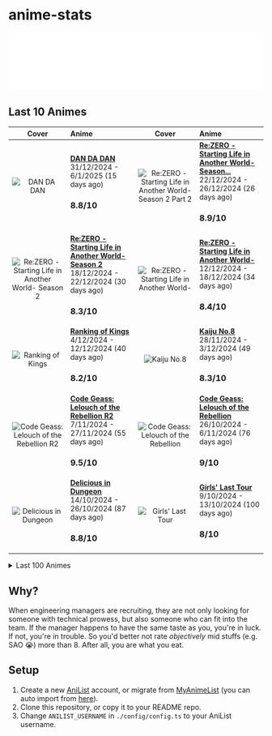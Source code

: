 # anime-stats

<img src="./src/generated/calendar.svg" />

<h2>Last 10 Animes</h2>

|                                                                                             Cover                                                                                             | Anime                                                                                                                                                                                    |                                                                                                 Cover                                                                                                | Anime                                                                                                                                                                                     |
| :-------------------------------------------------------------------------------------------------------------------------------------------------------------------------------------------: | :--------------------------------------------------------------------------------------------------------------------------------------------------------------------------------------- | :--------------------------------------------------------------------------------------------------------------------------------------------------------------------------------------------------: | :---------------------------------------------------------------------------------------------------------------------------------------------------------------------------------------- |
|                     <img src="https://s4.anilist.co/file/anilistcdn/media/anime/cover/medium/bx171018-2ldCj6QywuOa.jpg" alt="DAN DA DAN" style="width:70px;height:auto" />                    | <a href="https://anilist.co/anime/171018" target="_blank"><b>DAN DA DAN</b></a> <br/> 31/12/2024 - 6/1/2025 (15 days ago) <br/> <h3>8.8/10</h3>                                          | <img src="https://s4.anilist.co/file/anilistcdn/media/anime/cover/medium/bx119661-GDbUZxrZMz01.png" alt="Re:ZERO -Starting Life in Another World- Season 2 Part 2" style="width:70px;height:auto" /> | <a href="https://anilist.co/anime/119661" target="_blank"><b>Re:ZERO -Starting Life in Another World- Season...</b></a> <br/> 22/12/2024 - 26/12/2024 (26 days ago) <br/> <h3>8.9/10</h3> |
| <img src="https://s4.anilist.co/file/anilistcdn/media/anime/cover/medium/bx108632-lQWnmw7XaNOK.jpg" alt="Re:ZERO -Starting Life in Another World- Season 2" style="width:70px;height:auto" /> | <a href="https://anilist.co/anime/108632" target="_blank"><b>Re:ZERO -Starting Life in Another World- Season 2</b></a> <br/> 18/12/2024 - 22/12/2024 (30 days ago) <br/> <h3>8.3/10</h3> |          <img src="https://s4.anilist.co/file/anilistcdn/media/anime/cover/medium/bx21355-IHaS50pvLYd0.jpg" alt="Re:ZERO -Starting Life in Another World-" style="width:70px;height:auto" />         | <a href="https://anilist.co/anime/21355" target="_blank"><b>Re:ZERO -Starting Life in Another World-</b></a> <br/> 12/12/2024 - 18/12/2024 (34 days ago) <br/> <h3>8.4/10</h3>            |
|                  <img src="https://s4.anilist.co/file/anilistcdn/media/anime/cover/medium/bx113717-fkqTxEqqga61.jpg" alt="Ranking of Kings" style="width:70px;height:auto" />                 | <a href="https://anilist.co/anime/113717" target="_blank"><b>Ranking of Kings</b></a> <br/> 4/12/2024 - 12/12/2024 (40 days ago) <br/> <h3>8.2/10</h3>                                   |                        <img src="https://s4.anilist.co/file/anilistcdn/media/anime/cover/medium/bx153288-tD2OmKy5CJab.jpg" alt="Kaiju No.8" style="width:70px;height:auto" />                        | <a href="https://anilist.co/anime/153288" target="_blank"><b>Kaiju No.8</b></a> <br/> 28/11/2024 - 3/12/2024 (49 days ago) <br/> <h3>8.3/10</h3>                                          |
|       <img src="https://s4.anilist.co/file/anilistcdn/media/anime/cover/medium/bx2904-Z6DhLHr1XWEH.jpg" alt="Code Geass: Lelouch of the Rebellion R2" style="width:70px;height:auto" />       | <a href="https://anilist.co/anime/2904" target="_blank"><b>Code Geass: Lelouch of the Rebellion R2</b></a> <br/> 7/11/2024 - 27/11/2024 (55 days ago) <br/> <h3>9.5/10</h3>              |            <img src="https://s4.anilist.co/file/anilistcdn/media/anime/cover/medium/bx1575-dG7vMMZMF3wk.jpg" alt="Code Geass: Lelouch of the Rebellion" style="width:70px;height:auto" />            | <a href="https://anilist.co/anime/1575" target="_blank"><b>Code Geass: Lelouch of the Rebellion</b></a> <br/> 26/10/2024 - 6/11/2024 (76 days ago) <br/> <h3>9/10</h3>                    |
|                <img src="https://s4.anilist.co/file/anilistcdn/media/anime/cover/medium/bx153518-LEK6pAXtI03D.jpg" alt="Delicious in Dungeon" style="width:70px;height:auto" />               | <a href="https://anilist.co/anime/153518" target="_blank"><b>Delicious in Dungeon</b></a> <br/> 14/10/2024 - 26/10/2024 (87 days ago) <br/> <h3>8.8/10</h3>                              |                      <img src="https://s4.anilist.co/file/anilistcdn/media/anime/cover/medium/bx99420-ROmwm2suzoNJ.png" alt="Girls' Last Tour" style="width:70px;height:auto" />                     | <a href="https://anilist.co/anime/99420" target="_blank"><b>Girls' Last Tour</b></a> <br/> 9/10/2024 - 13/10/2024 (100 days ago) <br/> <h3>8/10</h3>                                      |

<details>

  <summary>Last 100 Animes</summary>

  |                                                                                                                      Cover                                                                                                                      | Anime                                                                                                                                                                                      |                                                                                                                  Cover                                                                                                                  | Anime                                                                                                                                                                                      |
| :---------------------------------------------------------------------------------------------------------------------------------------------------------------------------------------------------------------------------------------------: | :----------------------------------------------------------------------------------------------------------------------------------------------------------------------------------------- | :-------------------------------------------------------------------------------------------------------------------------------------------------------------------------------------------------------------------------------------: | :----------------------------------------------------------------------------------------------------------------------------------------------------------------------------------------- |
|                                         <img src="https://s4.anilist.co/file/anilistcdn/media/anime/cover/medium/bx166531-dAL5MsqDHUkj.jpg" alt="Oshi no Ko Season 2" style="width:70px;height:auto" />                                         | <a href="https://anilist.co/anime/166531" target="_blank"><b>Oshi no Ko Season 2</b></a> <br/> 3/10/2024 - 8/10/2024 (105 days ago) <br/> <h3>8.7/10</h3>                                  |                         <img src="https://s4.anilist.co/file/anilistcdn/media/anime/cover/medium/bx162804-TBeptcAfvqTd.jpg" alt="Alya Sometimes Hides Her Feelings in Russian" style="width:70px;height:auto" />                        | <a href="https://anilist.co/anime/162804" target="_blank"><b>Alya Sometimes Hides Her Feelings in Russian</b></a> <br/> 26/9/2024 - 2/10/2024 (111 days ago) <br/> <h3>8.2/10</h3>         |
|                           <img src="https://s4.anilist.co/file/anilistcdn/media/anime/cover/medium/bx21450-VsNSWuTsHBMR.jpg" alt="JoJo's Bizarre Adventure: Diamond is Unbreakable" style="width:70px;height:auto" />                           | <a href="https://anilist.co/anime/21450" target="_blank"><b>JoJo's Bizarre Adventure: Diamond is Unbreakable</b></a> <br/> 7/9/2024 - 26/9/2024 (117 days ago) <br/> <h3>8.4/10</h3>       |                <img src="https://s4.anilist.co/file/anilistcdn/media/anime/cover/medium/bx20799-S1eyqBDlx51E.jpg" alt="JoJo's Bizarre Adventure: Stardust Crusaders - Battle in Egypt" style="width:70px;height:auto" />                | <a href="https://anilist.co/anime/20799" target="_blank"><b>JoJo's Bizarre Adventure: Stardust Crusaders - ...</b></a> <br/> 31/8/2024 - 6/9/2024 (137 days ago) <br/> <h3>8.4/10</h3>     |
|                             <img src="https://s4.anilist.co/file/anilistcdn/media/anime/cover/medium/bx20474-0VwWX4bKJkb1.jpg" alt="JoJo's Bizarre Adventure: Stardust Crusaders" style="width:70px;height:auto" />                             | <a href="https://anilist.co/anime/20474" target="_blank"><b>JoJo's Bizarre Adventure: Stardust Crusaders</b></a> <br/> 19/8/2024 - 30/8/2024 (144 days ago) <br/> <h3>8.3/10</h3>          |                                 <img src="https://s4.anilist.co/file/anilistcdn/media/anime/cover/medium/bx14719-zexazmTOM4e1.jpg" alt="JoJo's Bizarre Adventure (TV)" style="width:70px;height:auto" />                                | <a href="https://anilist.co/anime/14719" target="_blank"><b>JoJo's Bizarre Adventure (TV)</b></a> <br/> 8/8/2024 - 19/8/2024 (155 days ago) <br/> <h3>8.2/10</h3>                          |
|                                            <img src="https://s4.anilist.co/file/anilistcdn/media/anime/cover/medium/bx164212-xjkAkp6SKaCZ.jpg" alt="Girls Band Cry" style="width:70px;height:auto" />                                           | <a href="https://anilist.co/anime/164212" target="_blank"><b>Girls Band Cry</b></a> <br/> 4/8/2024 - 7/8/2024 (167 days ago) <br/> <h3>8.4/10</h3>                                         |                              <img src="https://s4.anilist.co/file/anilistcdn/media/anime/cover/medium/bx163078-kIhCmQARcoOD.jpg" alt="Jellyfish Can’t Swim in the Night" style="width:70px;height:auto" />                              | <a href="https://anilist.co/anime/163078" target="_blank"><b>Jellyfish Can’t Swim in the Night</b></a> <br/> 29/7/2024 - 3/8/2024 (171 days ago) <br/> <h3>8.3/10</h3>                     |
|                                       <img src="https://s4.anilist.co/file/anilistcdn/media/anime/cover/medium/bx155908-2ZOxqbagDxNv.jpg" alt="Laid-Back Camp Season 3" style="width:70px;height:auto" />                                       | <a href="https://anilist.co/anime/155908" target="_blank"><b>Laid-Back Camp Season 3</b></a> <br/> 22/7/2024 - 28/7/2024 (177 days ago) <br/> <h3>8.1/10</h3>                              |                     <img src="https://s4.anilist.co/file/anilistcdn/media/anime/cover/medium/bx166240-PBV7zukIHW7V.png" alt="Demon Slayer: Kimetsu no Yaiba Hashira Training Arc" style="width:70px;height:auto" />                     | <a href="https://anilist.co/anime/166240" target="_blank"><b>Demon Slayer: Kimetsu no Yaiba Hashira Training...</b></a> <br/> 20/7/2024 - 21/7/2024 (184 days ago) <br/> <h3>8.4/10</h3>   |
|                        <img src="https://s4.anilist.co/file/anilistcdn/media/anime/cover/medium/bx166873-xO0BRPkmwFll.png" alt="Mushoku Tensei: Jobless Reincarnation Season 2 Part 2" style="width:70px;height:auto" />                        | <a href="https://anilist.co/anime/166873" target="_blank"><b>Mushoku Tensei: Jobless Reincarnation Season 2 ...</b></a> <br/> 12/7/2024 - 19/7/2024 (186 days ago) <br/> <h3>8.6/10</h3>   |                     <img src="https://s4.anilist.co/file/anilistcdn/media/anime/cover/medium/bx136804-7FVftG67FPBc.jpg" alt="KONOSUBA -God's blessing on this wonderful world! 3" style="width:70px;height:auto" />                     | <a href="https://anilist.co/anime/136804" target="_blank"><b>KONOSUBA -God's blessing on this wonderful worl...</b></a> <br/> 6/7/2024 - 10/7/2024 (195 days ago) <br/> <h3>8.4/10</h3>    |
|                                   <img src="https://s4.anilist.co/file/anilistcdn/media/anime/cover/medium/bx166216-JVyN7PHel5K9.jpg" alt="The Dangers in My Heart Season 2" style="width:70px;height:auto" />                                  | <a href="https://anilist.co/anime/166216" target="_blank"><b>The Dangers in My Heart Season 2</b></a> <br/> 9/6/2024 - 17/6/2024 (218 days ago) <br/> <h3>8.8/10</h3>                      |                                     <img src="https://s4.anilist.co/file/anilistcdn/media/anime/cover/medium/bx98572-zJQd23nzJips.jpg" alt="Himouto! Umaru-chan R" style="width:70px;height:auto" />                                    | <a href="https://anilist.co/anime/98572" target="_blank"><b>Himouto! Umaru-chan R</b></a> <br/> 4/6/2024 - 8/6/2024 (227 days ago) <br/> <h3>7/10</h3>                                     |
|                                                 <img src="https://s4.anilist.co/file/anilistcdn/media/anime/cover/medium/bx20987-9Tq7kZTeJPMo.jpg" alt="null" style="width:70px;height:auto" />                                                 | <a href="https://anilist.co/anime/20987" target="_blank"><b>Himouto! Umaru-chan</b></a> <br/> 21/5/2024 - 3/6/2024 (232 days ago) <br/> <h3>6.6/10</h3>                                    |                                    <img src="https://s4.anilist.co/file/anilistcdn/media/anime/cover/medium/bx161645-bX5S28Cc1Nnk.jpg" alt="The Apothecary Diaries" style="width:70px;height:auto" />                                   | <a href="https://anilist.co/anime/161645" target="_blank"><b>The Apothecary Diaries</b></a> <br/> 24/4/2024 - 18/5/2024 (248 days ago) <br/> <h3>9/10</h3>                                 |
|                                              <img src="https://s4.anilist.co/file/anilistcdn/media/anime/cover/medium/bx66-1LTNhVTnttZv.png" alt="Azumanga Daioh" style="width:70px;height:auto" />                                             | <a href="https://anilist.co/anime/66" target="_blank"><b>Azumanga Daioh</b></a> <br/> 30/4/2024 - 10/5/2024 (256 days ago) <br/> <h3>7.7/10</h3>                                           |                               <img src="https://s4.anilist.co/file/anilistcdn/media/anime/cover/medium/bx146066-zzKl6P6OeEjy.jpg" alt="Classroom of the Elite Season 3" style="width:70px;height:auto" />                               | <a href="https://anilist.co/anime/146066" target="_blank"><b>Classroom of the Elite Season 3</b></a> <br/> 18/4/2024 - 23/4/2024 (273 days ago) <br/> <h3>8.3/10</h3>                      |
|                                    <img src="https://s4.anilist.co/file/anilistcdn/media/anime/cover/medium/bx154587-gHSraOSa0nBG.jpg" alt="Frieren: Beyond Journey’s End" style="width:70px;height:auto" />                                    | <a href="https://anilist.co/anime/154587" target="_blank"><b>Frieren: Beyond Journey’s End</b></a> <br/> 19/3/2024 - 2/4/2024 (294 days ago) <br/> <h3>10/10</h3>                          |                               <img src="https://s4.anilist.co/file/anilistcdn/media/anime/cover/medium/bx99426-5jWTUs719lQN.png" alt="A Place Further Than the Universe" style="width:70px;height:auto" />                              | <a href="https://anilist.co/anime/99426" target="_blank"><b>A Place Further Than the Universe</b></a> <br/> 12/3/2024 - 19/3/2024 (308 days ago) <br/> <h3>8.6/10</h3>                     |
|                                     <img src="https://s4.anilist.co/file/anilistcdn/media/anime/cover/medium/bx103047-odblDHHEdehK.jpg" alt="Violet Evergarden: the Movie" style="width:70px;height:auto" />                                    | <a href="https://anilist.co/anime/103047" target="_blank"><b>Violet Evergarden: the Movie</b></a> <br/> 12/3/2024 - 12/3/2024 (315 days ago) <br/> <h3>8.7/10</h3>                         |                                  <img src="https://s4.anilist.co/file/anilistcdn/media/anime/cover/medium/bx101432-NQSedsCDQ6dP.png" alt="Violet Evergarden: Special" style="width:70px;height:auto" />                                 | <a href="https://anilist.co/anime/101432" target="_blank"><b>Violet Evergarden: Special</b></a> <br/> 11/3/2024 - 11/3/2024 (316 days ago) <br/> <h3>8.2/10</h3>                           |
|                         <img src="https://s4.anilist.co/file/anilistcdn/media/anime/cover/medium/bx109190-e8mv1qdmpjLW.jpg" alt="Violet Evergarden: Eternity and the Auto Memory Doll" style="width:70px;height:auto" />                        | <a href="https://anilist.co/anime/109190" target="_blank"><b>Violet Evergarden: Eternity and the Auto Memory...</b></a> <br/> 10/3/2024 - 10/3/2024 (317 days ago) <br/> <h3>8.3/10</h3>   |                                       <img src="https://s4.anilist.co/file/anilistcdn/media/anime/cover/medium/nx21827-10F6m50H4GJK.png" alt="Violet Evergarden" style="width:70px;height:auto" />                                      | <a href="https://anilist.co/anime/21827" target="_blank"><b>Violet Evergarden</b></a> <br/> 4/3/2024 - 9/3/2024 (318 days ago) <br/> <h3>8.8/10</h3>                                       |
|                                                <img src="https://s4.anilist.co/file/anilistcdn/media/anime/cover/medium/bx21234-bCvWk2f58LCv.jpg" alt="ERASED" style="width:70px;height:auto" />                                                | <a href="https://anilist.co/anime/21234" target="_blank"><b>ERASED</b></a> <br/> 1/3/2024 - 3/3/2024 (324 days ago) <br/> <h3>8.4/10</h3>                                                  |                               <img src="https://s4.anilist.co/file/anilistcdn/media/anime/cover/medium/bx108725-ZKivuyr4Jtc9.jpg" alt="The Promised Neverland Season 2" style="width:70px;height:auto" />                               | <a href="https://anilist.co/anime/108725" target="_blank"><b>The Promised Neverland Season 2</b></a> <br/> 20/2/2024 - 27/2/2024 (329 days ago) <br/> <h3>6.8/10</h3>                      |
|                                        <img src="https://s4.anilist.co/file/anilistcdn/media/anime/cover/medium/bx101759-G9I2ymYrFS8o.jpg" alt="The Promised Neverland" style="width:70px;height:auto" />                                       | <a href="https://anilist.co/anime/101759" target="_blank"><b>The Promised Neverland</b></a> <br/> 17/2/2024 - 21/2/2024 (335 days ago) <br/> <h3>9.2/10</h3>                               |                     <img src="https://s4.anilist.co/file/anilistcdn/media/anime/cover/medium/bx114745-APZN90WhNMAD.jpg" alt="Made in Abyss: The Golden City of the Scorching Sun" style="width:70px;height:auto" />                     | <a href="https://anilist.co/anime/114745" target="_blank"><b>Made in Abyss: The Golden City of the Scorching...</b></a> <br/> 8/2/2024 - 16/2/2024 (340 days ago) <br/> <h3>9.2/10</h3>    |
|                                 <img src="https://s4.anilist.co/file/anilistcdn/media/anime/cover/medium/bx100643-fPH9OgEKKvcI.jpg" alt="Made in Abyss: Dawn of the Deep Soul" style="width:70px;height:auto" />                                | <a href="https://anilist.co/anime/100643" target="_blank"><b>Made in Abyss: Dawn of the Deep Soul</b></a> <br/> 7/2/2024 - 7/2/2024 (349 days ago) <br/> <h3>9/10</h3>                     |                                         <img src="https://s4.anilist.co/file/anilistcdn/media/anime/cover/medium/bx97986-tXLonOO0vhHb.jpg" alt="Made in Abyss" style="width:70px;height:auto" />                                        | <a href="https://anilist.co/anime/97986" target="_blank"><b>Made in Abyss</b></a> <br/> 25/1/2024 - 5/2/2024 (351 days ago) <br/> <h3>9.4/10</h3>                                          |
|                                       <img src="https://s4.anilist.co/file/anilistcdn/media/anime/cover/medium/bx153152-JPNLmFmlu2d8.jpg" alt="The Dangers in My Heart" style="width:70px;height:auto" />                                       | <a href="https://anilist.co/anime/153152" target="_blank"><b>The Dangers in My Heart</b></a> <br/> 10/1/2024 - 20/1/2024 (367 days ago) <br/> <h3>8.2/10</h3>                              |                                       <img src="https://s4.anilist.co/file/anilistcdn/media/anime/cover/medium/bx128893-l0R0GFHplDKW.jpg" alt="Hell’s Paradise" style="width:70px;height:auto" />                                       | <a href="https://anilist.co/anime/128893" target="_blank"><b>Hell’s Paradise</b></a> <br/> 28/12/2023 - 8/1/2024 (379 days ago) <br/> <h3>8.3/10</h3>                                      |
|                                       <img src="https://s4.anilist.co/file/anilistcdn/media/anime/cover/medium/bx145064-5U30gu2LSOv8.jpg" alt="JUJUTSU KAISEN Season 2" style="width:70px;height:auto" />                                       | <a href="https://anilist.co/anime/145064" target="_blank"><b>JUJUTSU KAISEN Season 2</b></a> <br/> 18/12/2023 - 29/12/2023 (389 days ago) <br/> <h3>9.1/10</h3>                            |                                       <img src="https://s4.anilist.co/file/anilistcdn/media/anime/cover/medium/bx131573-rpl82vDEDRm6.jpg" alt="JUJUTSU KAISEN 0" style="width:70px;height:auto" />                                      | <a href="https://anilist.co/anime/131573" target="_blank"><b>JUJUTSU KAISEN 0</b></a> <br/> 28/12/2023 - 28/12/2023 (390 days ago) <br/> <h3>8.5/10</h3>                                   |
|                             <img src="https://s4.anilist.co/file/anilistcdn/media/anime/cover/medium/bx140596-wBtzi7evAMlf.jpg" alt="DON'T TOY WITH ME, MISS NAGATORO 2nd Attack" style="width:70px;height:auto" />                             | <a href="https://anilist.co/anime/140596" target="_blank"><b>DON'T TOY WITH ME, MISS NAGATORO 2nd Attack</b></a> <br/> 6/12/2023 - 17/12/2023 (401 days ago) <br/> <h3>7.8/10</h3>         |                               <img src="https://s4.anilist.co/file/anilistcdn/media/anime/cover/medium/bx120697-72Sf22C9PTQn.jpg" alt="DON'T TOY WITH ME, MISS NAGATORO" style="width:70px;height:auto" />                              | <a href="https://anilist.co/anime/120697" target="_blank"><b>DON'T TOY WITH ME, MISS NAGATORO</b></a> <br/> 23/11/2023 - 5/12/2023 (413 days ago) <br/> <h3>7.5/10</h3>                    |
|                           <img src="https://s4.anilist.co/file/anilistcdn/media/anime/cover/medium/bx20792-Q53sZsUAh5FF.jpg" alt="Fate/stay night: Unlimited Blade Works 2nd Season" style="width:70px;height:auto" />                          | <a href="https://anilist.co/anime/20792" target="_blank"><b>Fate/stay night: Unlimited Blade Works 2nd Season</b></a> <br/> 11/11/2023 - 23/11/2023 (425 days ago) <br/> <h3>8.1/10</h3>   |                            <img src="https://s4.anilist.co/file/anilistcdn/media/anime/cover/medium/bx19603-ZIwcXJeIJV3H.jpg" alt="Fate/stay night: Unlimited Blade Works" style="width:70px;height:auto" />                            | <a href="https://anilist.co/anime/19603" target="_blank"><b>Fate/stay night: Unlimited Blade Works</b></a> <br/> 24/10/2023 - 10/11/2023 (438 days ago) <br/> <h3>8.1/10</h3>              |
|                      <img src="https://s4.anilist.co/file/anilistcdn/media/anime/cover/medium/bx162314-ocaEhYmvznFO.jpg" alt="Attack on Titan Final Season THE FINAL CHAPTERS Special 2" style="width:70px;height:auto" />                      | <a href="https://anilist.co/anime/162314" target="_blank"><b>Attack on Titan Final Season THE FINAL CHAPTERS...</b></a> <br/> 5/11/2023 - 5/11/2023 (443 days ago) <br/> <h3>9.1/10</h3>   |                                      <img src="https://s4.anilist.co/file/anilistcdn/media/anime/cover/medium/nx11741-Twb6iJx77FFV.jpg" alt="Fate/Zero Season 2" style="width:70px;height:auto" />                                      | <a href="https://anilist.co/anime/11741" target="_blank"><b>Fate/Zero Season 2</b></a> <br/> 19/10/2023 - 23/10/2023 (456 days ago) <br/> <h3>8.5/10</h3>                                  |
|                                               <img src="https://s4.anilist.co/file/anilistcdn/media/anime/cover/medium/bx10087-el5Bo1VMZwsU.png" alt="Fate/Zero" style="width:70px;height:auto" />                                              | <a href="https://anilist.co/anime/10087" target="_blank"><b>Fate/Zero</b></a> <br/> 7/10/2023 - 18/10/2023 (461 days ago) <br/> <h3>8/10</h3>                                              |                        <img src="https://s4.anilist.co/file/anilistcdn/media/anime/cover/medium/bx146065-IjirxRK26O03.png" alt="Mushoku Tensei: Jobless Reincarnation Season 2" style="width:70px;height:auto" />                       | <a href="https://anilist.co/anime/146065" target="_blank"><b>Mushoku Tensei: Jobless Reincarnation Season 2</b></a> <br/> 27/9/2023 - 7/10/2023 (472 days ago) <br/> <h3>8.4/10</h3>       |
|                <img src="https://s4.anilist.co/file/anilistcdn/media/anime/cover/medium/bx141534-Tmnlz4mvYhaU.jpg" alt="Mushoku Tensei: Jobless Reincarnation Cour 2 - Eris the Goblin Slayer" style="width:70px;height:auto" />                | <a href="https://anilist.co/anime/141534" target="_blank"><b>Mushoku Tensei: Jobless Reincarnation Cour 2 - ...</b></a> <br/> 27/9/2023 - 27/9/2023 (482 days ago) <br/> <h3>7.6/10</h3>   |                         <img src="https://s4.anilist.co/file/anilistcdn/media/anime/cover/medium/bx127720-ADJgIrUVMdU9.jpg" alt="Mushoku Tensei: Jobless Reincarnation Cour 2" style="width:70px;height:auto" />                        | <a href="https://anilist.co/anime/127720" target="_blank"><b>Mushoku Tensei: Jobless Reincarnation Cour 2</b></a> <br/> 21/9/2023 - 27/9/2023 (482 days ago) <br/> <h3>8.8/10</h3>         |
|                                <img src="https://s4.anilist.co/file/anilistcdn/media/anime/cover/medium/bx108465-B9S9zC68eS5j.jpg" alt="Mushoku Tensei: Jobless Reincarnation" style="width:70px;height:auto" />                                | <a href="https://anilist.co/anime/108465" target="_blank"><b>Mushoku Tensei: Jobless Reincarnation</b></a> <br/> 12/9/2023 - 20/9/2023 (489 days ago) <br/> <h3>8.5/10</h3>                |                                        <img src="https://s4.anilist.co/file/anilistcdn/media/anime/cover/medium/bx113415-bbBWj4pEFseh.jpg" alt="JUJUTSU KAISEN" style="width:70px;height:auto" />                                       | <a href="https://anilist.co/anime/113415" target="_blank"><b>JUJUTSU KAISEN</b></a> <br/> 6/8/2023 - 13/9/2023 (496 days ago) <br/> <h3>8.7/10</h3>                                        |
|                           <img src="https://s4.anilist.co/file/anilistcdn/media/anime/cover/medium/bx150075-QIGcA7oVyO6l.jpg" alt="KONOSUBA -An Explosion on This Wonderful World!" style="width:70px;height:auto" />                           | <a href="https://anilist.co/anime/150075" target="_blank"><b>KONOSUBA -An Explosion on This Wonderful World!</b></a> <br/> 24/7/2023 - 4/8/2023 (536 days ago) <br/> <h3>7.7/10</h3>       |                                          <img src="https://s4.anilist.co/file/anilistcdn/media/anime/cover/medium/bx150672-jguvEfP0vGfW.png" alt="Oshi No Ko" style="width:70px;height:auto" />                                         | <a href="https://anilist.co/anime/150672" target="_blank"><b>Oshi No Ko</b></a> <br/> 12/7/2023 - 23/7/2023 (548 days ago) <br/> <h3>8.5/10</h3>                                           |
|                                        <img src="https://s4.anilist.co/file/anilistcdn/media/anime/cover/medium/bx136430-YrQ8nBDW7gT0.jpg" alt="Vinland Saga Season 2" style="width:70px;height:auto" />                                        | <a href="https://anilist.co/anime/136430" target="_blank"><b>Vinland Saga Season 2</b></a> <br/> 21/6/2023 - 11/7/2023 (560 days ago) <br/> <h3>8.9/10</h3>                                |                    <img src="https://s4.anilist.co/file/anilistcdn/media/anime/cover/medium/bx145139-rRimpHGWLhym.png" alt="Demon Slayer: Kimetsu no Yaiba Swordsmith Village Arc" style="width:70px;height:auto" />                    | <a href="https://anilist.co/anime/145139" target="_blank"><b>Demon Slayer: Kimetsu no Yaiba Swordsmith Villa...</b></a> <br/> 16/6/2023 - 22/6/2023 (579 days ago) <br/> <h3>8.3/10</h3>   |
|                      <img src="https://s4.anilist.co/file/anilistcdn/media/anime/cover/medium/bx142329-kET1PIXJv2eW.jpg" alt="Demon Slayer: Kimetsu no Yaiba Entertainment District Arc" style="width:70px;height:auto" />                      | <a href="https://anilist.co/anime/142329" target="_blank"><b>Demon Slayer: Kimetsu no Yaiba Entertainment Di...</b></a> <br/> 7/6/2023 - 14/6/2023 (587 days ago) <br/> <h3>8.6/10</h3>    |                        <img src="https://s4.anilist.co/file/anilistcdn/media/anime/cover/medium/bx129874-g6ZKXB94Hui1.jpg" alt="Demon Slayer: Kimetsu no Yaiba Mugen Train Arc" style="width:70px;height:auto" />                       | <a href="https://anilist.co/anime/129874" target="_blank"><b>Demon Slayer: Kimetsu no Yaiba Mugen Train Arc</b></a> <br/> 3/6/2023 - 6/6/2023 (595 days ago) <br/> <h3>8.4/10</h3>         |
|                                    <img src="https://s4.anilist.co/file/anilistcdn/media/anime/cover/medium/bx101922-WBsBl0ClmgYL.jpg" alt="Demon Slayer: Kimetsu no Yaiba" style="width:70px;height:auto" />                                   | <a href="https://anilist.co/anime/101922" target="_blank"><b>Demon Slayer: Kimetsu no Yaiba</b></a> <br/> 16/5/2023 - 3/6/2023 (598 days ago) <br/> <h3>8.3/10</h3>                        |                                     <img src="https://s4.anilist.co/file/anilistcdn/media/anime/cover/medium/bx131586-k0X2kVpUOkqX.jpg" alt="86 EIGHTY-SIX Part 2" style="width:70px;height:auto" />                                    | <a href="https://anilist.co/anime/131586" target="_blank"><b>86 EIGHTY-SIX Part 2</b></a> <br/> 10/5/2023 - 17/5/2023 (615 days ago) <br/> <h3>8.6/10</h3>                                 |
|                                            <img src="https://s4.anilist.co/file/anilistcdn/media/anime/cover/medium/bx116589-WSpNedJdAH3L.jpg" alt="86 EIGHTY-SIX" style="width:70px;height:auto" />                                            | <a href="https://anilist.co/anime/116589" target="_blank"><b>86 EIGHTY-SIX</b></a> <br/> 3/5/2023 - 10/5/2023 (622 days ago) <br/> <h3>8.3/10</h3>                                         |                                   <img src="https://s4.anilist.co/file/anilistcdn/media/anime/cover/medium/bx104460-EwUV9ZJMCtnR.jpg" alt="Laid-Back Camp The Movie" style="width:70px;height:auto" />                                  | <a href="https://anilist.co/anime/104460" target="_blank"><b>Laid-Back Camp The Movie</b></a> <br/> 1/5/2023 - 2/5/2023 (630 days ago) <br/> <h3>8.3/10</h3>                               |
|                                        <img src="https://s4.anilist.co/file/anilistcdn/media/anime/cover/medium/bx104459-pywEKGQON613.jpg" alt="LAID-BACK CAMP SEASON2" style="width:70px;height:auto" />                                       | <a href="https://anilist.co/anime/104459" target="_blank"><b>LAID-BACK CAMP SEASON2</b></a> <br/> 24/4/2023 - 30/4/2023 (632 days ago) <br/> <h3>8.3/10</h3>                               |                                        <img src="https://s4.anilist.co/file/anilistcdn/media/anime/cover/medium/bx98444-tgu5kWwnBigW.jpg" alt="Laid-Back Camp" style="width:70px;height:auto" />                                        | <a href="https://anilist.co/anime/98444" target="_blank"><b>Laid-Back Camp</b></a> <br/> 17/4/2023 - 23/4/2023 (639 days ago) <br/> <h3>8.1/10</h3>                                        |
|                                                <img src="https://s4.anilist.co/file/anilistcdn/media/anime/cover/medium/bx142770-dDaDIRnsv5jN.jpg" alt="Suzume" style="width:70px;height:auto" />                                               | <a href="https://anilist.co/anime/142770" target="_blank"><b>Suzume</b></a> <br/> 19/4/2023 - 19/4/2023 (643 days ago) <br/> <h3>8.2/10</h3>                                               |                                         <img src="https://s4.anilist.co/file/anilistcdn/media/anime/cover/medium/bx101348-msJS8z91mG0P.jpg" alt="Vinland Saga" style="width:70px;height:auto" />                                        | <a href="https://anilist.co/anime/101348" target="_blank"><b>Vinland Saga</b></a> <br/> 8/4/2023 - 17/4/2023 (645 days ago) <br/> <h3>9.5/10</h3>                                          |
|                      <img src="https://s4.anilist.co/file/anilistcdn/media/anime/cover/medium/bx151384-gv0q8wOE6D58.jpg" alt="Kaguya-sama: Love is War -The First Kiss That Never Ends-" style="width:70px;height:auto" />                      | <a href="https://anilist.co/anime/151384" target="_blank"><b>Kaguya-sama: Love is War -The First Kiss That N...</b></a> <br/> 6/4/2023 - 7/4/2023 (655 days ago) <br/> <h3>8.6/10</h3>     |         <img src="https://s4.anilist.co/file/anilistcdn/media/anime/cover/medium/bx104174-aoNLSSN6bT4L.png" alt="Steins;Gate 0: Valentine's of Crystal Polymorphism -Bittersweet Intermedio-" style="width:70px;height:auto" />         | <a href="https://anilist.co/anime/104174" target="_blank"><b>Steins;Gate 0: Valentine's of Crystal Polymorph...</b></a> <br/> 6/4/2023 - 6/4/2023 (656 days ago) <br/> <h3>7.2/10</h3>     |
|                                                 <img src="https://s4.anilist.co/file/anilistcdn/media/anime/cover/medium/bx21127-7ARWZkDXKiiD.jpg" alt="null" style="width:70px;height:auto" />                                                 | <a href="https://anilist.co/anime/21127" target="_blank"><b>Steins;Gate 0</b></a> <br/> 28/3/2023 - 6/4/2023 (656 days ago) <br/> <h3>8.7/10</h3>                                          |                             <img src="https://s4.anilist.co/file/anilistcdn/media/anime/cover/medium/bx143338-zhyDVYgEzsm5.png" alt="The Angel Next Door Spoils Me Rotten" style="width:70px;height:auto" />                            | <a href="https://anilist.co/anime/143338" target="_blank"><b>The Angel Next Door Spoils Me Rotten</b></a> <br/> 25/2/2023 - 5/4/2023 (657 days ago) <br/> <h3>7.2/10</h3>                  |
|                                              <img src="https://s4.anilist.co/file/anilistcdn/media/anime/cover/medium/bx9253-7pdcVzQSkKxT.jpg" alt="Steins;Gate" style="width:70px;height:auto" />                                              | <a href="https://anilist.co/anime/9253" target="_blank"><b>Steins;Gate</b></a> <br/> 19/3/2023 - 27/3/2023 (666 days ago) <br/> <h3>9.2/10</h3>                                            | <img src="https://s4.anilist.co/file/anilistcdn/media/anime/cover/medium/bx21574-CTRsdAGe4mDp.png" alt="KONOSUBA -God's blessing on this wonderful world!: God's Blessings On This Wonderful Choker!" style="width:70px;height:auto" /> | <a href="https://anilist.co/anime/21574" target="_blank"><b>KONOSUBA -God's blessing on this wonderful worl...</b></a> <br/> 19/3/2023 - 19/3/2023 (674 days ago) <br/> <h3>7.5/10</h3>    |
| <img src="https://s4.anilist.co/file/anilistcdn/media/anime/cover/medium/b97996-px2KGexuEZpg.jpg" alt="KONOSUBA -God's blessing on this wonderful world! 2: God's Blessings on These Wonderful Works of Art!" style="width:70px;height:auto" /> | <a href="https://anilist.co/anime/97996" target="_blank"><b>KONOSUBA -God's blessing on this wonderful worl...</b></a> <br/> 19/3/2023 - 19/3/2023 (674 days ago) <br/> <h3>7.4/10</h3>    |             <img src="https://s4.anilist.co/file/anilistcdn/media/anime/cover/medium/bx102976-WcNjDFdQbdCv.png" alt="KONOSUBA -God's blessing on this wonderful world!- Legend of Crimson" style="width:70px;height:auto" />            | <a href="https://anilist.co/anime/102976" target="_blank"><b>KONOSUBA -God's blessing on this wonderful worl...</b></a> <br/> 18/3/2023 - 18/3/2023 (675 days ago) <br/> <h3>8.3/10</h3>   |
|                          <img src="https://s4.anilist.co/file/anilistcdn/media/anime/cover/medium/bx21699-Fkbnkl9ZC6fW.png" alt="KONOSUBA -God's blessing on this wonderful world! 2" style="width:70px;height:auto" />                         | <a href="https://anilist.co/anime/21699" target="_blank"><b>KONOSUBA -God's blessing on this wonderful worl...</b></a> <br/> 11/3/2023 - 15/3/2023 (678 days ago) <br/> <h3>8.4/10</h3>    |                       <img src="https://s4.anilist.co/file/anilistcdn/media/anime/cover/medium/bx21202-TfzXuWQf2oLQ.png" alt="KONOSUBA -God's blessing on this wonderful world!" style="width:70px;height:auto" />                      | <a href="https://anilist.co/anime/21202" target="_blank"><b>KONOSUBA -God's blessing on this wonderful world!</b></a> <br/> 6/3/2023 - 10/3/2023 (683 days ago) <br/> <h3>8.3/10</h3>      |
|                      <img src="https://s4.anilist.co/file/anilistcdn/media/anime/cover/medium/bx146984-GXrLeT6vQqyP.jpg" alt="Attack on Titan Final Season THE FINAL CHAPTERS Special 1" style="width:70px;height:auto" />                      | <a href="https://anilist.co/anime/146984" target="_blank"><b>Attack on Titan Final Season THE FINAL CHAPTERS...</b></a> <br/> 5/3/2023 - 5/3/2023 (688 days ago) <br/> <h3>8.9/10</h3>     |                                        <img src="https://s4.anilist.co/file/anilistcdn/media/anime/cover/medium/bx143270-iZOJX2DMUFMC.jpg" alt="Lycoris Recoil" style="width:70px;height:auto" />                                       | <a href="https://anilist.co/anime/143270" target="_blank"><b>Lycoris Recoil</b></a> <br/> 18/2/2023 - 24/2/2023 (697 days ago) <br/> <h3>8.4/10</h3>                                       |
|                                         <img src="https://s4.anilist.co/file/anilistcdn/media/anime/cover/medium/bx132405-qP7FQYGmNI3d.jpg" alt="My Dress-Up Darling" style="width:70px;height:auto" />                                         | <a href="https://anilist.co/anime/132405" target="_blank"><b>My Dress-Up Darling</b></a> <br/> 4/2/2023 - 18/2/2023 (703 days ago) <br/> <h3>7.8/10</h3>                                   |                        <img src="https://s4.anilist.co/file/anilistcdn/media/anime/cover/medium/nx100049-mgvPLctBJprp.jpg" alt="Re:ZERO -Starting Life in Another World- OVAs" style="width:70px;height:auto" />                        | <a href="https://anilist.co/anime/100049" target="_blank"><b>Re:ZERO -Starting Life in Another World- OVAs</b></a> <br/> 3/2/2023 - 4/2/2023 (717 days ago) <br/> <h3>7.6/10</h3>          |
|                                             <img src="https://s4.anilist.co/file/anilistcdn/media/anime/cover/medium/bx127230-NuHM32a3VJsb.png" alt="Chainsaw Man" style="width:70px;height:auto" />                                            | <a href="https://anilist.co/anime/127230" target="_blank"><b>Chainsaw Man</b></a> <br/> 2/1/2023 - 9/1/2023 (743 days ago) <br/> <h3>8.7/10</h3>                                           |                                       <img src="https://s4.anilist.co/file/anilistcdn/media/anime/cover/medium/bx130003-OBj8AZKPvnV9.png" alt="BOCCHI THE ROCK!" style="width:70px;height:auto" />                                      | <a href="https://anilist.co/anime/130003" target="_blank"><b>BOCCHI THE ROCK!</b></a> <br/> 30/12/2022 - 1/1/2023 (751 days ago) <br/> <h3>9.1/10</h3>                                     |
|                                <img src="https://s4.anilist.co/file/anilistcdn/media/anime/cover/medium/bx124395-9GeigGh1Ae2f.png" alt="Uzaki-chan Wants to Hang Out! Season 2" style="width:70px;height:auto" />                               | <a href="https://anilist.co/anime/124395" target="_blank"><b>Uzaki-chan Wants to Hang Out! Season 2</b></a> <br/> 27/12/2022 - 30/12/2022 (753 days ago) <br/> <h3>7.5/10</h3>             |                                <img src="https://s4.anilist.co/file/anilistcdn/media/anime/cover/medium/bx115113-bJDZV7kP0XrP.png" alt="Uzaki-chan Wants to Hang Out!" style="width:70px;height:auto" />                                | <a href="https://anilist.co/anime/115113" target="_blank"><b>Uzaki-chan Wants to Hang Out!</b></a> <br/> 25/12/2022 - 27/12/2022 (756 days ago) <br/> <h3>7.3/10</h3>                      |
|                       <img src="https://s4.anilist.co/file/anilistcdn/media/anime/cover/medium/bx114308-8UBiS7U9buzu.jpg" alt="Sword Art Online: Alicization - War of Underworld Part 2" style="width:70px;height:auto" />                      | <a href="https://anilist.co/anime/114308" target="_blank"><b>Sword Art Online: Alicization - War of Underwor...</b></a> <br/> 19/12/2022 - 24/12/2022 (759 days ago) <br/> <h3>7.7/10</h3> |                <img src="https://s4.anilist.co/file/anilistcdn/media/anime/cover/medium/bx140999-8nRYAPkywhbl.jpg" alt="Sword Art Online the Movie -Progressive- Scherzo of Deep Night" style="width:70px;height:auto" />               | <a href="https://anilist.co/anime/140999" target="_blank"><b>Sword Art Online the Movie -Progressive- Scherz...</b></a> <br/> 19/12/2022 - 19/12/2022 (764 days ago) <br/> <h3>6.4/10</h3> |
|                          <img src="https://s4.anilist.co/file/anilistcdn/media/anime/cover/medium/bx108759-jcXbDf9BJTcb.jpg" alt="Sword Art Online: Alicization - War of Underworld" style="width:70px;height:auto" />                          | <a href="https://anilist.co/anime/108759" target="_blank"><b>Sword Art Online: Alicization - War of Underworld</b></a> <br/> 15/12/2022 - 19/12/2022 (764 days ago) <br/> <h3>7.9/10</h3>  |              <img src="https://s4.anilist.co/file/anilistcdn/media/anime/cover/medium/bx124140-HNL0CpH6ig6y.png" alt="Sword Art Online the Movie -Progressive- Aria of a Starless Night" style="width:70px;height:auto" />              | <a href="https://anilist.co/anime/124140" target="_blank"><b>Sword Art Online the Movie -Progressive- Aria o...</b></a> <br/> 18/12/2022 - 18/12/2022 (765 days ago) <br/> <h3>6.6/10</h3> |
|                                    <img src="https://s4.anilist.co/file/anilistcdn/media/anime/cover/medium/nx100182-KctPmCJ2smHQ.jpg" alt="Sword Art Online: Alicization" style="width:70px;height:auto" />                                    | <a href="https://anilist.co/anime/100182" target="_blank"><b>Sword Art Online: Alicization</b></a> <br/> 10/12/2022 - 15/12/2022 (768 days ago) <br/> <h3>8/10</h3>                        |                                      <img src="https://s4.anilist.co/file/anilistcdn/media/anime/cover/medium/nx20594-FhRgZ1H9Istt.jpg" alt="Sword Art Online II" style="width:70px;height:auto" />                                     | <a href="https://anilist.co/anime/20594" target="_blank"><b>Sword Art Online II</b></a> <br/> 5/12/2022 - 9/12/2022 (774 days ago) <br/> <h3>6.9/10</h3>                                   |
|                                           <img src="https://s4.anilist.co/file/anilistcdn/media/anime/cover/medium/nx11757-Q9P2zjCPICq5.jpg" alt="Sword Art Online" style="width:70px;height:auto" />                                           | <a href="https://anilist.co/anime/11757" target="_blank"><b>Sword Art Online</b></a> <br/> 30/11/2022 - 5/12/2022 (778 days ago) <br/> <h3>7/10</h3>                                       |                                           <img src="https://s4.anilist.co/file/anilistcdn/media/anime/cover/medium/bx124080-h8EPH92nyRfS.jpg" alt="Horimiya" style="width:70px;height:auto" />                                          | <a href="https://anilist.co/anime/124080" target="_blank"><b>Horimiya</b></a> <br/> 27/11/2022 - 30/11/2022 (783 days ago) <br/> <h3>7.4/10</h3>                                           |
|                                           <img src="https://s4.anilist.co/file/anilistcdn/media/anime/cover/medium/nx19815-bIo51RMWWhLv.jpg" alt="No Game, No Life" style="width:70px;height:auto" />                                           | <a href="https://anilist.co/anime/19815" target="_blank"><b>No Game, No Life</b></a> <br/> 24/11/2022 - 27/11/2022 (786 days ago) <br/> <h3>7.9/10</h3>                                    |                          <img src="https://s4.anilist.co/file/anilistcdn/media/anime/cover/medium/bx125367-vV8WqtLQpT2J.png" alt="Kaguya-sama: Love is War -Ultra Romantic-" style="width:70px;height:auto" />                          | <a href="https://anilist.co/anime/125367" target="_blank"><b>Kaguya-sama: Love is War -Ultra Romantic-</b></a> <br/> 21/11/2022 - 23/11/2022 (790 days ago) <br/> <h3>9/10</h3>            |
|                                      <img src="https://s4.anilist.co/file/anilistcdn/media/anime/cover/medium/bx112641-zoGC8d6FaPXU.jpg" alt="Kaguya-sama: Love is War?" style="width:70px;height:auto" />                                      | <a href="https://anilist.co/anime/112641" target="_blank"><b>Kaguya-sama: Love is War?</b></a> <br/> 18/11/2022 - 21/11/2022 (792 days ago) <br/> <h3>8.7/10</h3>                          |                                             <img src="https://s4.anilist.co/file/anilistcdn/media/anime/cover/medium/bx125368-QhcBkbNP0ZfU.png" alt="null" style="width:70px;height:auto" />                                            | <a href="https://anilist.co/anime/125368" target="_blank"><b>Kaguya-sama wa Kokurasetai: Tensaitachi no Rena...</b></a> <br/> 18/11/2022 - 18/11/2022 (795 days ago) <br/> <h3>7.9/10</h3> |

</details>

## Why?

When engineering managers are recruiting, they are not only looking for someone with technical prowess, but also
someone who can fit into the team. If the manager happens to have the same taste as you, you're in luck. If not, you're in trouble. So you'd better not rate _objectively_ mid stuffs (e.g. SAO 😭) more than 8. After all, you are what you eat.

## Setup

1. Create a new [AniList](https://anilist.co/) account, or migrate from [MyAnimeList](https://myanimelist.net/) (you can auto import from [here](https://anilist.co/settings/import)).
2. Clone this repository, or copy it to your README repo.
3. Change `ANILIST_USERNAME` in `./config/config.ts` to your AniList username.
